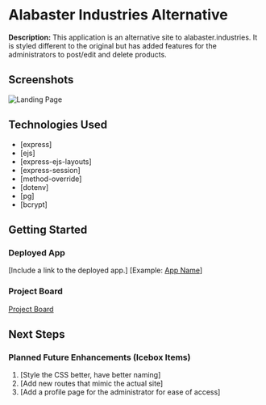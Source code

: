 # Alabaster Industries Alternative

**Description:**
This application is an alternative site to alabaster.industries. It is styled different to the original but has added features for the administrators to post/edit and delete products.

## Screenshots

![Landing Page](https://imgur.com/a/rcHa27S)

## Technologies Used

- [express]
- [ejs]
- [express-ejs-layouts]
- [express-session]
- [method-override]
- [dotenv]
- [pg]
- [bcrypt]

## Getting Started

### Deployed App
[Include a link to the deployed app.]
[Example: [App Name](https://your-app-url.com)]

### Project Board

[Project Board](https://imgur.com/a/kRkx1BL)

## Next Steps

### Planned Future Enhancements (Icebox Items)

1. [Style the CSS better, have better naming]
2. [Add new routes that mimic the actual site]
3. [Add a profile page for the administrator for ease of access]
